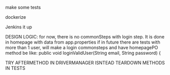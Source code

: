 

make some tests

dockerize

Jenkins it up





DESIGN LOGIC: for now, there is no commonSteps with login step. It is done in homepage with data from app.properties
if in future there are tests with more than 1 user, will make a login commonsteps and have homepagePO method
be like:     public void loginValidUser(String email, String password) {




TRY AFTERMETHOD IN DRIVERMANAGER ISNTEAD TEARDOWN METHODS IN TESTS